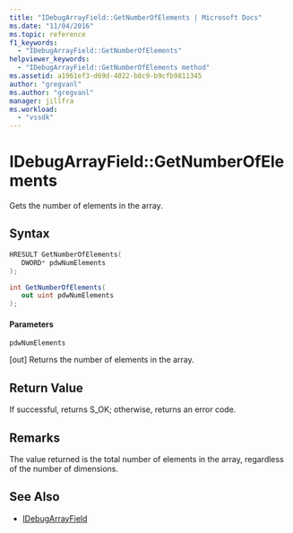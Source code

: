 ```yaml
---
title: "IDebugArrayField::GetNumberOfElements | Microsoft Docs"
ms.date: "11/04/2016"
ms.topic: reference
f1_keywords:
  - "IDebugArrayField::GetNumberOfElements"
helpviewer_keywords:
  - "IDebugArrayField::GetNumberOfElements method"
ms.assetid: a1961ef3-d69d-4022-b8c9-b9cfb9811345
author: "gregvanl"
ms.author: "gregvanl"
manager: jillfra
ms.workload:
  - "vssdk"
---
```

# IDebugArrayField::GetNumberOfElements
Gets the number of elements in the array.

## Syntax

```cpp
HRESULT GetNumberOfElements( 
   DWORD* pdwNumElements
);
```

```csharp
int GetNumberOfElements(
   out uint pdwNumElements
);
```

#### Parameters
 `pdwNumElements`

 [out] Returns the number of elements in the array.

## Return Value
 If successful, returns S_OK; otherwise, returns an error code.

## Remarks
 The value returned is the total number of elements in the array, regardless of the number of dimensions.

## See Also
- [IDebugArrayField](../../../extensibility/debugger/reference/idebugarrayfield.md)
